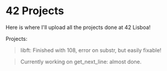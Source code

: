 # 42 Projects
Here is where I'll upload all the projects done at 42 Lisboa!

Projects:
> libft: Finished with 108, error on substr, but easily fixable!

> Currently working on get_next_line: almost done.
